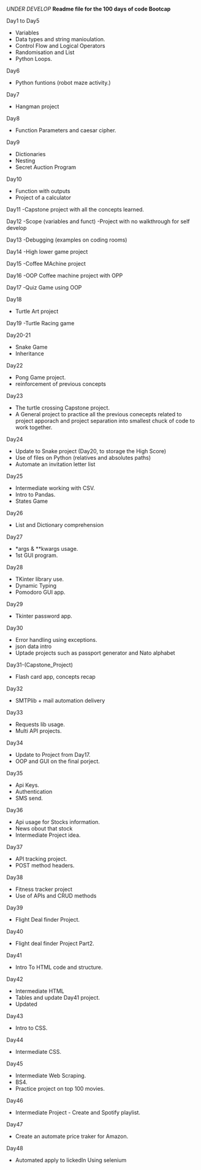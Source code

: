 *UNDER DEVELOP*
**Readme file for the 100 days of code Bootcap**

Day1 to Day5
- Variables
- Data types and string manioulation.
- Control Flow and Logical Operators
- Randomisation and List
- Python Loops.

Day6
- Python funtions (robot maze activity.)

Day7
-   Hangman project

Day8
- Function Parameters and caesar cipher.

Day9
- Dictionaries
- Nesting
- Secret Auction Program

Day10
- Function with outputs
- Project of a calculator

Day11
-Capstone project with all the concepts learned.

Day12
-Scope (variables and funct)
-Project with no walkthrough for self develop

Day13
-Debugging (examples on coding rooms)

Day14
-High lower game project

Day15
-Coffee MAchine project

Day16
-OOP Coffee machine project with OPP

Day17
-Quiz Game using OOP

Day18
- Turtle Art project

Day19
-Turtle Racing game

Day20-21
- Snake Game
- Inheritance

Day22
- Pong Game project.
- reinforcement of previous concepts

Day23
- The turtle crossing Capstone project.
- A General project to practice all the previous conecepts related to project apporach and project separation into smallest chuck of code to work together.

Day24
- Update to Snake project (Day20, to storage the High Score)
- Use of files on Python (relatives and absolutes paths)
- Automate an invitation letter list

Day25
- Intermediate working with CSV.
- Intro to Pandas.
- States Game

Day26
- List and Dictionary comprehension

Day27
- *args & **kwargs usage.
- 1st GUI program.

Day28
- TKinter library use.
- Dynamic Typing
- Pomodoro GUI app.

Day29
- Tkinter password app.

Day30
- Error handling using exceptions.
- json data intro
- Uptade projects such as passport generator and Nato alphabet

Day31-(Capstone_Project)
- Flash card app, concepts recap

Day32
- SMTPlib + mail automation delivery

Day33
- Requests lib usage.
- Multi API projects.

Day34
- Update to Project from Day17.
- OOP and GUI on the final porject.

Day35
- Api Keys.
- Authentication
- SMS send.

Day36
- Api usage for Stocks information.
- News obout that stock
- Intermediate Project idea.

Day37
- API tracking project.
- POST method headers.

Day38
- Fitness tracker project
- Use of APIs and CRUD methods

Day39
- Flight Deal finder Project.

Day40
- Flight deal finder Project Part2.

Day41
- Intro To HTML code and structure.

Day42
- Intermediate HTML
- Tables and update Day41 project.
- Updated

Day43
- Intro to CSS.

Day44
- Intermediate CSS.

Day45
- Intermediate Web Scraping.
- BS4.
- Practice project on top 100 movies.

Day46
- Intermediate Project - Create and Spotify playlist.

Day47
- Create an automate price traker for Amazon.

Day48
- Automated apply to lickedIn Using selenium